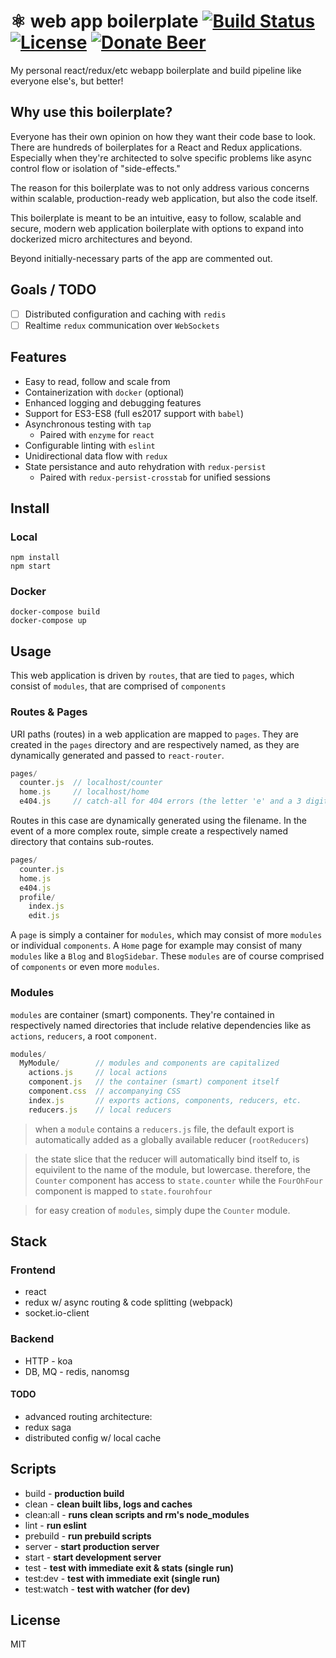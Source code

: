 # ⚛ web app boilerplate [![Build Status][travis-image]][travis-url] [![License][git-license-image]][git-license-url] [![Donate Beer][beerpay-image]][beerpay-url]
My personal react/redux/etc webapp boilerplate and build pipeline like everyone else's, but better!

## Why use this boilerplate?
Everyone has their own opinion on how they want their code base to look.
There are hundreds of boilerplates for a React and Redux applications.
Especially when they're architected to solve specific problems like async
control flow or isolation of "side-effects."

The reason for this boilerplate was to not only address various concerns
within scalable, production-ready web application, but also the code itself.

This boilerplate is meant to be an intuitive, easy to follow, scalable
and secure, modern web application boilerplate with options to expand into
dockerized micro architectures and beyond.

Beyond initially-necessary parts of the app are commented out.

## Goals / TODO
- [ ] Distributed configuration and caching with `redis`
- [ ] Realtime `redux` communication over `WebSockets`

## Features
* Easy to read, follow and scale from
* Containerization with `docker` (optional)
* Enhanced logging and debugging features
* Support for ES3-ES8 (full es2017 support with `babel`)
* Asynchronous testing with `tap`
  * Paired with `enzyme` for `react`
* Configurable linting with `eslint`
* Unidirectional data flow with `redux`
* State persistance and auto rehydration with `redux-persist`
  * Paired with `redux-persist-crosstab` for unified sessions

## Install

### Local
```
npm install
npm start
```

### Docker
```
docker-compose build
docker-compose up
```

## Usage

This web application is driven by `routes`, that are tied to `pages`, which
consist of `modules`, that are comprised of `components`

### Routes & Pages

URI paths (routes) in a web application are mapped to `pages`. They are created
in the `pages` directory and are respectively named, as they are dynamically
generated and passed to `react-router`.

```js
pages/
  counter.js  // localhost/counter
  home.js     // localhost/home
  e404.js     // catch-all for 404 errors (the letter 'e' and a 3 digit status code)
```

Routes in this case are dynamically generated using the filename. In the event
of a more complex route, simple create a respectively named directory that
contains sub-routes.

```js
pages/
  counter.js
  home.js
  e404.js
  profile/
    index.js
    edit.js
```

A `page` is simply a container for `modules`, which may consist of more
`modules` or individual `components`. A `Home` page for example may consist of
many `modules` like a `Blog` and `BlogSidebar`. These `modules` are of course
comprised of `components` or even more `modules`.

### Modules

`modules` are container (smart) components. They're contained in respectively
named directories that include relative dependencies like as `actions`, `reducers`,
a root `component`.

```js
modules/
  MyModule/        // modules and components are capitalized
    actions.js     // local actions
    component.js   // the container (smart) component itself
    component.css  // accompanying CSS
    index.js       // exports actions, components, reducers, etc.
    reducers.js    // local reducers
```

> when a `module` contains a `reducers.js` file, the default export is
> automatically added as a globally available reducer (`rootReducers`)

> the state slice that the reducer will automatically bind itself to, is
> equivilent to the name of the module, but lowercase. therefore, the
> `Counter` component has access to `state.counter` while the `FourOhFour`
> component is mapped to `state.fourohfour`

> for easy creation of `modules`, simply dupe the `Counter` module.

## Stack

### Frontend
* react
* redux w/ async routing & code splitting (webpack)
* socket.io-client

### Backend
* HTTP - koa
* DB, MQ - redis, nanomsg

#### TODO
* advanced routing architecture:
* redux saga
* distributed config w/ local cache

## Scripts
* build - **production build**
* clean - **clean built libs, logs and caches**
* clean:all - **runs clean scripts and rm's node_modules**
* lint - **run eslint**
* prebuild - **run prebuild scripts**
* server - **start production server**
* start - **start development server**
* test - **test with immediate exit & stats (single run)**
* test:dev - **test with immediate exit (single run)**
* test:watch - **test with watcher (for dev)**

## License
MIT

[git-license-url]: https://github.com/moimikey/react-boilerplate/blob/master/LICENSE
[git-license-image]: https://img.shields.io/github/license/moimikey/react-boilerplate.svg
[travis-url]: https://travis-ci.org/moimikey/react-boilerplate
[travis-image]: https://travis-ci.org/moimikey/react-boilerplate.svg?branch=redux
[beerpay-url]: https://beerpay.io/moimikey/react-boilerplate
[beerpay-image]: https://beerpay.io/moimikey/react-boilerplate/badge.svg?style=flat

